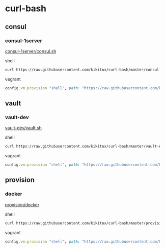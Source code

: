 # curl-bash

## consul

### consul-1server
[consul-1server/consul.sh](https://raw.githubusercontent.com/kikitux/curl-bash/master/consul-1server/consul.sh)

shell
```bash
curl https://raw.githubusercontent.com/kikitux/curl-bash/master/consul-1server/consul.sh | bash 
```

vagrant
```ruby
config.vm.provision "shell", path: "https://raw.githubusercontent.com/kikitux/curl-bash/master/consul-1server/consul.sh"
```

## vault

### vault-dev
[vault-dev/vault.sh](https://raw.githubusercontent.com/kikitux/curl-bash/master/vault-dev/vault.sh)

shell
```bash
curl https://raw.githubusercontent.com/kikitux/curl-bash/master/vault-dev/vault.sh | bash
```

vagrant
```ruby
config.vm.provision "shell", path: "https://raw.githubusercontent.com/kikitux/curl-bash/master/vault-dev/vault.sh"
```

## provision

### docker
[provision/docker](https://raw.githubusercontent.com/kikitux/curl-bash/master/provision/docker.sh)

shell
```bash
curl https://raw.githubusercontent.com/kikitux/curl-bash/master/provision/docker.sh | sudo bash
```

vagrant
```ruby
config.vm.provision "shell", path: "https://raw.githubusercontent.com/kikitux/curl-bash/master/provision/docker.sh"
```
